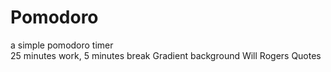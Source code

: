 # Pomodoro
 a simple pomodoro timer    
 25 minutes work, 5 minutes break
 Gradient background
 Will Rogers Quotes
## 